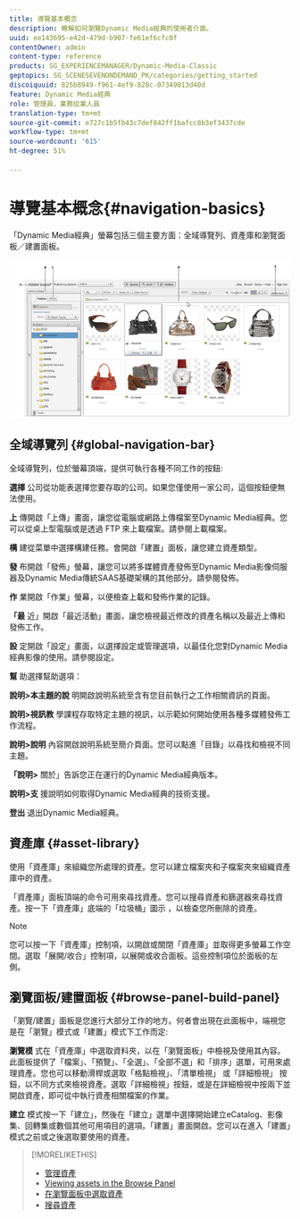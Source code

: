 ```yaml
---
title: 導覽基本概念
description: 瞭解如何瀏覽Dynamic Media經典的使用者介面。
uuid: ee143695-e42d-479d-b907-fe61ef6cfc0f
contentOwner: admin
content-type: reference
products: SG_EXPERIENCEMANAGER/Dynamic-Media-Classic
geptopics: SG_SCENESEVENONDEMAND_PK/categories/getting_started
discoiquuid: 825b8949-f961-4ef9-828c-07349013d40d
feature: Dynamic Media經典
role: 管理員，業務從業人員
translation-type: tm+mt
source-git-commit: e727c1b5fb43c7def842ff1bafcc8b3ef3437cde
workflow-type: tm+mt
source-wordcount: '615'
ht-degree: 51%

---
```



# 導覽基本概念{#navigation-basics}

「Dynamic Media經典」螢幕包括三個主要方面：全域導覽列、資產庫和瀏覽面板／建置面板。

![導覽基本概念](/help/assets/gs_navigation_basics_popup_popup.png)

## 全域導覽列 {#global-navigation-bar}

全域導覽列，位於螢幕頂端，提供可執行各種不同工作的按鈕:

**選擇** 公司從功能表選擇您要存取的公司。如果您僅使用一家公司，這個按鈕便無法使用。

**上** 傳開啟「上傳」畫面，讓您從電腦或網路上傳檔案至Dynamic Media經典。您可以從桌上型電腦或是透過 FTP 來上載檔案。請參閱上載檔案。

**構** 建從菜單中選擇構建任務。會開啟「建置」面板，讓您建立資產類型。

**發** 布開啟「發佈」螢幕，讓您可以將多媒體資產發佈至Dynamic Media影像伺服器及Dynamic Media傳統SAAS基礎架構的其他部分。請參閱發佈。

**作** 業開啟「作業」螢幕，以便檢查上載和發佈作業的記錄。

**「最** 近」開啟「最近活動」畫面，讓您檢視最近修改的資產名稱以及最近上傳和發佈工作。

**設** 定開啟「設定」畫面，以選擇設定或管理選項，以最佳化您對Dynamic Media經典影像的使用。請參閱設定。

**幫** 助選擇幫助選項：

**說明>本主題的說** 明開啟說明系統至含有您目前執行之工作相關資訊的頁面。

**說明>視訊教** 學課程存取特定主題的視訊，以示範如何開始使用各種多媒體發佈工作流程。

**說明>說明** 內容開啟說明系統至簡介頁面。您可以點進「目錄」以尋找和檢視不同主題。

**「說明>** 關於」告訴您正在運行的Dynamic Media經典版本。

**說明>支** 援說明如何取得Dynamic Media經典的技術支援。

**登出** 退出Dynamic Media經典。

## 資產庫 {#asset-library}

使用「資產庫」來組織您所處理的資產。您可以建立檔案夾和子檔案夾來組織資產庫中的資產。

「資產庫」面板頂端的命令可用來尋找資產。您可以搜尋資產和篩選器來尋找資產。按一下「資產庫」底端的「垃圾桶」圖示 ，以檢查您所刪除的資產。

>[!NOTE]
>
>您可以按一下「資產庫」控制項，以開啟或關閉「資產庫」並取得更多螢幕工作空間。選取「展開/收合」控制項，以展開或收合面板。這些控制項位於面板的左側。

## 瀏覽面板/建置面板 {#browse-panel-build-panel}

「瀏覽/建置」面板是您進行大部分工作的地方。何者會出現在此面板中，端視您是在「瀏覽」模式或「建置」模式下工作而定:

**瀏覽模** 式在「資產庫」中選取資料夾，以在「瀏覽面板」中檢視及使用其內容。此面板提供了「檔案」、「預覽」、「全選」、「全部不選」和「排序」選單，可用來處理資產。您也可以移動滑桿或選取「格點檢視」、「清單檢視」 或「詳細檢視」 按鈕，以不同方式來檢視資產。選取「詳細檢視」按鈕，或是在詳細檢視中按兩下並開啟資產，即可從中執行資產相關檔案的作業。

**建立** 模式按一下「建立」，然後在「建立」選單中選擇開始建立eCatalog、影像集、回轉集或數個其他可用項目的選項。「建置」畫面開啟。您可以在進入「建置」模式之前或之後選取要使用的資產。

>[!MORELIKETHIS]
>
>* [管理資產](about-managing-assets.md)
>* [Viewing assets in the Browse Panel](viewing-assets-browse-panel.md#viewing_assets_in_the_browse_panel)
>* [在瀏覽面板中選取資產](selecting-assets-browse-panel.md#selecting_assets_in_the_browse_panel)
>* [搜尋資產](searching-assets.md#searching_assets)

